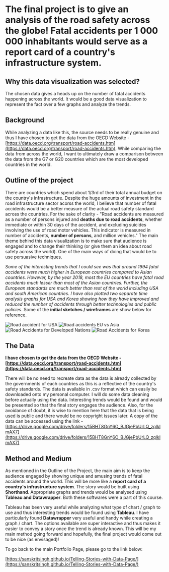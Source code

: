 # The final project is to give an analysis of the road safety across the globe! Fatal accidents per 1 000 000 inhabitants would serve as a report card of a country's infrastructure system.

## Why this data visualization was selected?
The chosen data gives a heads up on the number of fatal accidents happening across the world. It would be a good data visualization to represent the fact over a few graphs and analyze the trends.

## Background
While analyzing a data like this, the source needs to be really genuine and thus I have chosen to get the data from the OECD Website - [https://data.oecd.org/transport/road-accidents.htm](https://data.oecd.org/transport/road-accidents.htm). While comparing the data from across the world, I want to ultimately draw a comparison between the data from the G7 or G20 countries which are the most developed countries in the world.

## Outline of the project
There are countries which spend about 1/3rd of their total annual budget on the country's infrastructure. Despite the huge amounts of investment in the road infrastructure sector acorss the world, I believe that number of fatal accidents would be a better measure of the actual road safety standard across the countries. For the sake of clarity - "Road accidents are measured as a number of persons injured and **deaths due to road accidents**, whether immediate or within 30 days of the accident, and excluding suicides involving the use of road motor vehicles. This indicator is measured in number of accidents, **number of persons**, and million vehicles." The main theme behind this data visualization is to make sure that audience is engaged and to change their thinking (or give them an idea about road safety across the world). One of the main ways of doing that would be to use persuasive techniques. 

*Some of the interesting trends that I could see was that around 1994 fatal accidents were much higher in European countries compared to Asian countries. However, by the year 2018, most the EU countries have fatal road accidents much lesser than most of the Asian countries. Further, the European standards are much better than rest of the world including USA and south American countries. I have also plotted two separate time analysis graphs for USA and Korea showing how they have improved and reduced the number of accidents through better technologies and public policies*. Some of the **initial sketches / wireframes** are show below for reference.

![Road accident for USA](https://user-images.githubusercontent.com/78463682/109402817-e6a19780-7926-11eb-8815-8802cc2400d0.jpg)
![Road accidents EU vs Asia](https://user-images.githubusercontent.com/78463682/109402819-e903f180-7926-11eb-9f6d-87fc4c7b2669.jpg)
![Road Accidents for Developed Nations](https://user-images.githubusercontent.com/78463682/109402822-e99c8800-7926-11eb-880a-1479826e6b57.jpg)
![Road Accidents for Korea](https://user-images.githubusercontent.com/78463682/109402823-eacdb500-7926-11eb-8b15-0a9807ddc0d6.jpg)

## The Data
**I have chosen to get the data from the OECD Website - [https://data.oecd.org/transport/road-accidents.htm](https://data.oecd.org/transport/road-accidents.htm)**

There will be no need to recreate data as the data is already collected by the governments of each countries as this is a reflective of the country's safety standards. The data is available in .csv format which can easily be downloaded onto my personal computer. I will do some data cleaning before actually using the data. Interesting trends would be found and would be presented so that the final story engages the audience. Also, for the avoidance of doubt, it is wise to mention here that the data that is being used is public and there would be no copyright issues later. A copy of the data can be accessed using the link - [https://drive.google.com/drive/folders/15BHT8GnY6O_BJGjePbUrLQ_zqlklmAX7](https://drive.google.com/drive/folders/15BHT8GnY6O_BJGjePbUrLQ_zqlklmAX7)

## Method and Medium
As mentioned in the Outline of the Project, the main aim is to keep the audience engaged by showing unique and amusing trends of fatal accidents around the world. This will be more like a **report card of a country's infrastructure system**. The story would be built using **Shorthand**. Appropriate graphs and trends would be analysed using **Tableau and Datawrapper**. Both these softwares were a part of this course. 

Tableau has been very useful while analyzing what type of chart / graph to use and thus interesting trends would be found using **Tableau**. I have particularly found **Datawrapper** very useful and handy while creating a graph / chart. The options available are super interactive and thus makes it easier to convey a story once the trend is already known. This will be my main method going forward and hopefully, the final project would come out to be nice (as envisaged)!


To go back to the main Portfolio Page, please go to the link below:

[https://sanskritsingh.github.io/Telling-Stories-with-Data-Page/](https://sanskritsingh.github.io/Telling-Stories-with-Data-Page/)
